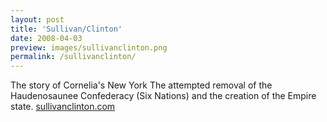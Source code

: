 ```yaml
---
layout: post
title: 'Sullivan/Clinton'
date: 2008-04-03
preview: images/sullivanclinton.png
permalink: /sullivanclinton/
---
```

The story of Cornelia's New York The attempted removal of the Haudenosaunee Confederacy (Six Nations) and the creation of the Empire state.
[sullivanclinton.com](http://www.sullivanclinton.com)
